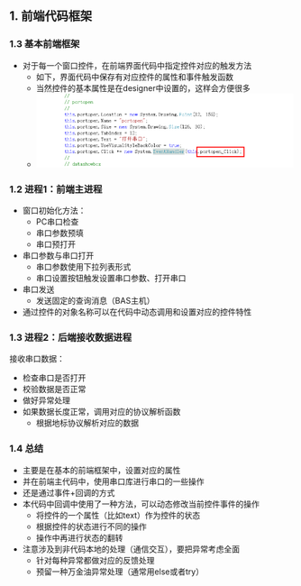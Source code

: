 ## 1. 前端代码框架

### 1.3 基本前端框架

- 对于每一个窗口控件，在前端界面代码中指定控件对应的触发方法
  - 如下，界面代码中保存有对应控件的属性和事件触发函数
  - 当然控件的基本属性是在designer中设置的，这样会方便很多
  - ![image-20240401154354227](../../6.图片/image-20240401154354227.png)

### 1.2 进程1：前端主进程

- 窗口初始化方法：
  - PC串口检查
  - 串口参数预填
  - 串口预打开
- 串口参数与串口打开
  - 串口参数使用下拉列表形式
  - 串口设置按钮触发设置串口参数、打开串口
- 串口发送
  - 发送固定的查询消息（BAS主机）
- 通过控件的对象名称可以在代码中动态调用和设置对应的控件特性

### 1.3 进程2：后端接收数据进程

接收串口数据：

- 检查串口是否打开
- 校验数据是否正常
- 做好异常处理
- 如果数据长度正常，调用对应的协议解析函数
  - 根据地标协议解析对应的数据

### 1.4 总结

- 主要是在基本的前端框架中，设置对应的属性
- 并在前端主代码中，使用串口库进行串口的一些操作
- 还是通过事件+回调的方式
- 本代码中回调中使用了一种方法，可以动态修改当前控件事件的操作
  - 将控件的一个属性（比如text）作为控件的状态
  - 根据控件的状态进行不同的操作
  - 操作中再进行状态的翻转
- 注意涉及到非代码本地的处理（通信交互），要把异常考虑全面
  - 针对每种异常都做对应的反馈处理
  - 预留一种万金油异常处理（通常用else或者try）

